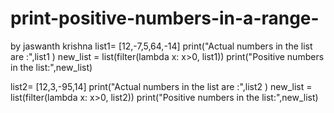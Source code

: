 # print-positive-numbers-in-a-range-
by jaswanth krishna
list1= [12,-7,5,64,-14]
print("Actual numbers in the list are :",list1 )
new_list = list(filter(lambda x: x>0, list1))
print("Positive numbers in the list:",new_list)

list2= [12,3,-95,14]
print("Actual numbers in the list are :",list2 )
new_list = list(filter(lambda x: x>0, list2))
print("Positive numbers in the list:",new_list)

